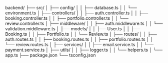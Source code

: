 backend/
├── src/
│   ├── config/
│   │   ├── database.ts
│   │   └── environment.ts
│   ├── controllers/
│   │   ├── auth.controller.ts
│   │   ├── booking.controller.ts
│   │   ├── portfolio.controller.ts
│   │   └── review.controller.ts
│   ├── middleware/
│   │   ├── auth.middleware.ts
│   │   └── validation.middleware.ts
│   ├── models/
│   │   ├── User.ts
│   │   ├── Booking.ts
│   │   ├── Portfolio.ts
│   │   └── Review.ts
│   ├── routes/
│   │   ├── auth.routes.ts
│   │   ├── booking.routes.ts
│   │   ├── portfolio.routes.ts
│   │   └── review.routes.ts
│   ├── services/
│   │   ├── email.service.ts
│   │   └── payment.service.ts
│   ├── utils/
│   │   ├── logger.ts
│   │   └── helpers.ts
│   └── app.ts
├── package.json
└── tsconfig.json